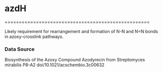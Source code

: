# azdH
===================================================

Likely requirement for rearrangement and formation of N-N and N=N bonds in
azoxy-crosslink pathways.

### Data Source
Biosynthesis of the Azoxy Compound Azodyrecin from Streptomyces mirabilis P8-A2
doi/10.1021/acschembio.3c00632
